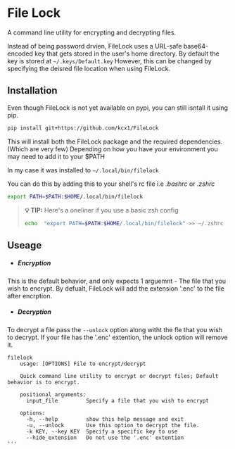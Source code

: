 # File Lock
A command line utility for encrypting and decrypting files.

Instead of being password drvien, FileLock uses a URL-safe base64-encoded key that gets stored in the user's home directory. By default the key is stored at ```~/.keys/Default.key``` However, this can be changed by specifying the deisred file location when using FileLock.

## Installation

Even though FileLock is not yet available on pypi, you can still isntall it using pip. 

```bash
pip install git+https://github.com/kcx1/FileLock
```
This will install both the FileLock package and the required dependencies. (Which are very few) Depending on how you have your environment you may need to add it to your $PATH 

In my case it was installed to ``` ~/.local/bin/filelock ```

You can do this by adding this to your shell's rc file i.e *.bashrc* or *.zshrc*

```bash
export PATH=$PATH:$HOME/.local/bin/filelock
```

> **💡 TIP:** Here's a oneliner if you use a basic zsh config
> ```bash
> echo  "export PATH=$PATH:$HOME/.local/bin/filelock" >> ~/.zshrc
> ```



## Useage

- ##### __Encryption__
This is the default behavior, and only expects 1 arguemnt - The file that you wish to encrypt. By defualt, FileLock will add the extension '.enc' to the file after encrption.


- ##### __Decryption__
To decrypt a file pass the ``` --unlock ``` option along witht the fle that you wish to decrypt. If your file has the '.enc' extention, the unlock option will remove it.
```
filelock
    usage: [OPTIONS] File to encrypt/decrypt

    Quick command line utility to encrypt or decrypt files; Default behavior is to encrypt.

    positional arguments:
      input_file         Specify a file that you wish to encrypt

    options:
      -h, --help         show this help message and exit
      -u, --unlock       Use this option to decrypt the file.
      -k KEY, --key KEY  Specify a specific key to use
      --hide_extension   Do not use the '.enc' extention
'''

